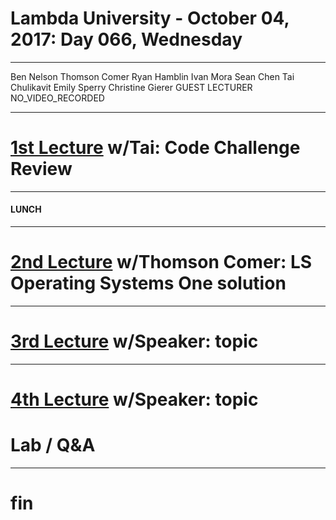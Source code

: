 # Lambda University - October 04, 2017: Day 066, Wednesday
***
Ben Nelson
Thomson Comer
Ryan Hamblin
Ivan Mora
Sean Chen
Tai Chulikavit
Emily Sperry
Christine Gierer
GUEST LECTURER
NO_VIDEO_RECORDED
***
# [1st Lecture](VIDEO_RECORDED_NOT_POSTED) w/Tai: Code Challenge Review
***
#### LUNCH
***
# [2nd Lecture](VIDEO_RECORDED_NOT_POSTED) w/Thomson Comer: LS Operating Systems One solution
***
# [3rd Lecture](VIDEO_RECORDED_NOT_POSTED) w/Speaker: topic
***
# [4th Lecture](VIDEO_RECORDED_NOT_POSTED) w/Speaker: topic
# Lab / Q&A
***
# fin
